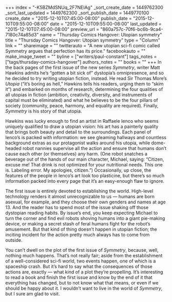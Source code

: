 +++
index = "-K5BZMdSNUq_2F7NElAg"
_sort_create_date = 1449762300
_sort_last_updated = 1449762300
_sort_publish_date = 1449770100
create_date = "2015-12-10T07:45:00-08:00"
publish_date = "2015-12-10T09:55:00-08:00"
date = "2015-12-10T09:55:00-08:00"
last_updated = "2015-12-10T07:45:00-08:00"
preview_url = "860a757c-70f6-bc6b-9ca4-7180c74a85d3"
name = "Thursday Comics Hangover: Utopian symmetry"
title = "Thursday Comics Hangover: Utopian symmetry"
type = "Column"
link = ""
shareimage = ""
twitterauto = "A new utopian sci-fi comic called Symmetry argues that perfection has its price."
facebookauto = ""
make_image_tweet = ""
byline = ["writers/paul-constant"]
tags_notes = ["tags/thursday-comics-hangover"]
authors_notes = ""
books = ""
+++
In the back pages of the first issue of the new series *Symmetry*, writer Matt Hawkins admits he’s “gotten a bit sick of” dystopia’s omnipresence, and so he decided to try writing utopian fiction, instead. He read Sir Thomas More’s *Utopia* (“it’s boring as hell,” Hawkins tells his readers, urging them to “skim it”) and embarked on months of research, determining the four qualities of all utopias in fiction (ambition, creativity, diversity, and instruments of capital must be eliminated) and what he believes to be the four pillars of society (community, peace, harmony, and equality are required). Finally, *Symmetry* is his story of that utopia.

Hawkins was lucky enough to find an artist in Raffaele Ienco who seems uniquely qualified to draw a utopian vision: his art has a painterly quality that brings both beauty and detail to the surroundings. Each panel of Ienco’s is packed with information: we see gleaming hallways and countless background extras as our protagonist walks around his utopia, while dome-headed robot nannies supervise all the action and ensure that humans don’t cause each other (or themselves) any harm. (One robot snatches a beverage out of the hands of our main character, Michael, saying: “Citizen, excuse me! That drink is not optimized for your nutritional needs. This one is. Labeling error. My apologies, citizen.”) Occasionally, up close, the features of the people in Ienco’s art look too plasticine, but there’s so much information packed into every page that it’s an easy-enough flaw to ignore.

The first issue is entirely devoted to establishing the world. High-level technology renders it almost unrecognizable to us — humans are born asexual, for example, and they choose their own genders and names at age 13. And the reader has to spend most of the issue shaking off those dystopian reading habits. By issue’s end, you keep expecting Michael to turn the corner and find evil robots shoving humans into a giant pie-making device, or making a secret stash of feral humans fight for the robot’s amusement. But that kind of thing doesn’t happen in utopian fiction; the inciting incident for the action pretty much always has to come from outside.

You can’t dwell on the plot of the first issue of *Symmetry*, because, well, nothing much happens. That’s not really fair; aside from the establishment of a well-considered sci-fi world, two events happen, one of which is a spaceship crash. But it’s hard to say what the consequences of those actions are, exactly — what kind of a plot they’re propelling. It’s interesting to read a book and finish the first issue and know by the end of it that everything has changed, but to not know what that means, or even if we should be happy about it. I wouldn’t want to live in the world of *Symmetry*, but I sure am glad to visit.